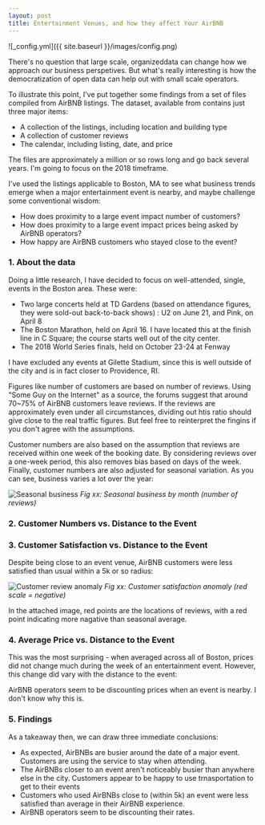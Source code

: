 ```yaml
---
layout: post
title: Entertainment Venues, and how they affect Your AirBNB
---
```




![_config.yml]({{ site.baseurl }}/images/config.png)




There's no question that large scale, organizeddata can change how we approach our business perspetives.  But what's really interesting
is how the democratization of open data can help out with small scale operators.

To illustrate this point, I've put together some findings from a set of files compiled from AirBNB listings.  The dataset, available from <here>
contains just three major items:
 - A collection of the listings, including location and building type
 - A collection of customer reviews
 - The calendar, including listing, date, and price
 
The files are approximately a million or so rows long and go back several years.  I'm going to focus on the 2018 timeframe.
 
I've used the listings applicable to Boston, MA to see what business trends emerge when a major entertainment event is nearby, and maybe challenge some conventional wisdom:
 - How does proximity to a large event impact number of customers?
 - How does proximity to a large event impact prices being asked by AirBNB operators?
 - How happy are AirBNB customers who stayed close to the event?
 
### 1.  About the data

Doing a little research, I have decided to focus on well-attended, single, events in the Boston area.  These were:
 - Two large concerts held at TD Gardens (based on attendance figures, they were sold-out back-to-back shows) : U2 on June 21, and Pink, on April 8
 - The Boston Marathon, held on April 16.  I have located this at the finish line in C Square; the course starts well out of the city center.
 - The 2018 World Series finals, held on October 23-24 at Fenway
 
I have excluded any events at Gilette Stadium, since this is well outside of the city and is in fact closer to Providence, RI.
 
Figures like number of customers are based on number of reviews.  Using "Some Guy on the Internet" as a source, the forums suggest that around 70~75% of AirBNB customers leave reviews.  If the reviews are approximately even under all circumstances, dividing out htis ratio should give close to the real traffic figures.  But feel free to reinterpret the fingins if you don't agree with the assumptions.

Customer numbers are also based on the assumption that reviews are received within one week of the booking date.  By considering reviews over a one-week period, this also removes bias based on days of the week.  Finally, customer numbers are also adjusted for seasonal variation.  As you can see, business varies a lot over the year:

![Seasonal business](https://ismith1024.github.io/images/seasonal_business.png)
*Fig xx: Seasonal business by month (number of reviews)*
 
### 2.  Customer Numbers vs. Distance to the Event



### 3.  Customer Satisfaction vs. Distance to the Event

Despite being close to an event venue, AirBNB customers were less satisfied than usual within a 5k or so radius:

![Customer review anomaly](https://ismith1024.github.io/images/boston_marathon_sentiment_anomaly.png)
*Fig xx: Customer satisfaction anomaly (red scale = negative)*

In the attached image, red points are the locations of reviews, with a red point indicating more nagative than seasonal average.

### 4.  Average Price vs. Distance to the Event
This was the most surprising - when averaged across all of Boston, prices did not change much during the week of an entertainment event.  However, this change did vary with the distance to the event:

<Fig>

AirBNB operators seem to be discounting prices when an event is nearby.  I don't know why this is.


### 5.  Findings
As a takeaway then, we can draw three immediate conclusions:

 - As expected, AirBNBs are busier around the date of a major event.  Customers are using the service to stay when attending.
 - The AirBNBs closer to an event aren't noticeably busier than anywhere else in the city.  Customers appear to be happy to use trnasportation to get to their events
 - Customers who used AirBNBs close to (within 5k) an event were less satisfied than average in their AirBNB experience.
 - AirBNB operators seem to be discounting their rates.
<!--- % Next you can update your site name, avatar and other options using the _config.yml file in the root of your repository (shown below).

The easiest way to make your first post is to edit this one. Go into /_posts/ and update the Hello World markdown file. For more instructions head over to the [Jekyll Now repository](https://github.com/barryclark/jekyll-now) on GitHub.% -->